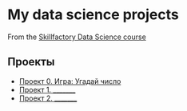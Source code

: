 # My data science projects
From the [Skillfactory Data Science course](https://skillfactory.ru/data-scientist)

## Проекты
* [Проект 0. Игра: Угадай число](https://github.com/An1mch1k-theOne/sf_data_science/tree/main/project_0)
* [Проект 1. _______](_____)
* [Проект 2. _______](_____)
